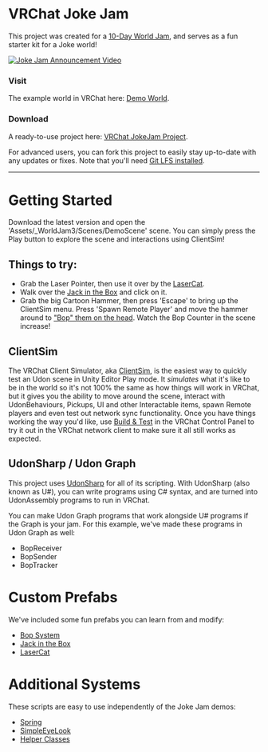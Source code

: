 # VRChat Joke Jam

This project was created for a [10-Day World Jam](https://vrch.at/jokejam), and serves as a fun starter kit for a Joke world!

[![Joke Jam Announcement Video](https://user-images.githubusercontent.com/737888/159575063-05bda080-93eb-475a-8813-6cb948bbd369.jpg)](https://youtu.be/02YPuLbVb1s "Joke Jam Announcement Video")

### Visit
The example world in VRChat here: [Demo World](https://vrchat.com/home/world/wrld_97b1a699-c924-46d8-80ee-2d9cc1f1a501).

### Download
A ready-to-use project here: [VRChat JokeJam Project](https://github.com/vrchat-community/VRChat-Joke-Jam/releases/tag/1.0.0).

For advanced users, you can fork this project to easily stay up-to-date with any updates or fixes. Note that you'll need [Git LFS installed](https://git-lfs.github.com/).

---

# Getting Started
Download the latest version and open the 'Assets/_WorldJam3/Scenes/DemoScene' scene. You can simply press the Play button to explore the scene and interactions using ClientSim!

## Things to try:
* Grab the Laser Pointer, then use it over by the [LaserCat](https://docs.vrchat.com/docs/lasercat).
* Walk over the [Jack in the Box](https://docs.vrchat.com/docs/jack-in-the-box) and click on it.
* Grab the big Cartoon Hammer, then press 'Escape' to bring up the ClientSim menu. Press 'Spawn Remote Player' and move the hammer around to ["Bop" them on the head](https://docs.vrchat.com/docs/bop-system). Watch the Bop Counter in the scene increase!

## ClientSim
The VRChat Client Simulator, aka [ClientSim](https://github.com/vrchat-community/ClientSim), is the easiest way to quickly test an Udon scene in Unity Editor Play mode. It _simulates_ what it's like to be in the world so it's not 100% the same as how things will work in VRChat, but it gives you the ability to move around the scene, interact with UdonBehaviours, Pickups, UI and other Interactable items, spawn Remote players and even test out network sync functionality. Once you have things working the way you'd like, use [Build & Test](doc:using-build-test) in the VRChat Control Panel to try it out in the VRChat network client to make sure it all still works as expected.

## UdonSharp / Udon Graph
This project uses [UdonSharp](https://github.com/vrchat-community/UdonSharp) for all of its scripting. With UdonSharp (also known as U#), you can write programs using C# syntax, and are turned into UdonAssembly programs to run in VRChat.

You can make Udon Graph programs that work alongside U# programs if the Graph is your jam. For this example, we've made these programs in Udon Graph as well:
* BopReceiver
* BopSender
* BopTracker

# Custom Prefabs
We've included some fun prefabs you can learn from and modify:

* [Bop System](https://docs.vrchat.com/docs/bop-system)
* [Jack in the Box](https://docs.vrchat.com/docs/jack-in-the-box)
* [LaserCat](https://docs.vrchat.com/docs/lasercat)

# Additional Systems
These scripts are easy to use independently of the Joke Jam demos:
* [Spring](https://docs.vrchat.com/docs/spring)
* [SimpleEyeLook](https://docs.vrchat.com/docs/simpleeyelook)
* [Helper Classes](https://docs.vrchat.com/docs/helper-classes)
